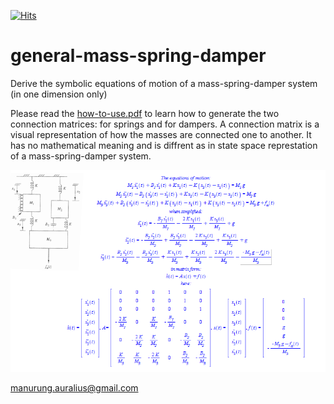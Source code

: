 [![Hits](https://hits.seeyoufarm.com/api/count/incr/badge.svg?url=https%3A%2F%2Fgithub.com%2Fauralius%2Fgeneral-mass-spring-damper&count_bg=%2379C83D&title_bg=%23555555&icon=&icon_color=%23E7E7E7&title=hits&edge_flat=false)](https://hits.seeyoufarm.com)

# general-mass-spring-damper
Derive the symbolic equations of motion of a mass-spring-damper system (in one dimension only)

Please read the [how-to-use.pdf](./how-to-use.pdf) to learn how to generate the two connection matrices: for springs and for dampers. A connection matrix is a visual representation of how the masses are connected one to another. It has no mathematical meaning and is diffrent as in state space represtation of a mass-spring-damper system.

![alt text](https://github.com/auralius/general-mass-spring-damper/blob/main/sshot.png)


manurung.auralius@gmail.com
